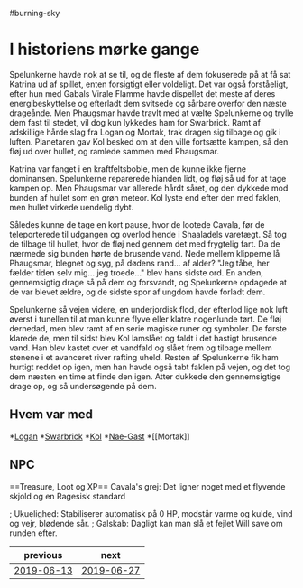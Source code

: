 #burning-sky

# I historiens mørke gange 
Spelunkerne havde nok at se til, og de fleste af dem fokuserede på at få sat Katrina ud af spillet, enten forsigtigt eller voldeligt. Det var også forståeligt, efter hun med Gabals Virale Flamme havde dispellet det meste af deres energibeskyttelse og efterladt dem svitsede og sårbare overfor den næste drageånde. Men Phaugsmar havde travlt med at vælte Spelunkerne og trylle dem fast til stedet, vil dog kun lykkedes ham for Swarbrick. Ramt af adskillige hårde slag fra Logan og Mortak, trak dragen sig tilbage og gik i luften. Planetaren gav Kol besked om at den ville fortsætte kampen, så den fløj ud over hullet, og ramlede sammen med Phaugsmar.

Katrina var fanget i en kraftfeltsboble, men de kunne ikke fjerne dominansen. Spelunkerne reparerede hianden lidt, og fløj så ud for at tage kampen op. Men Phaugsmar var allerede hårdt såret, og den dykkede mod bunden af hullet som en grøn meteor. Kol lyste end efter den med faklen, men hullet virkede uendelig dybt.

Således kunne de tage en kort pause, hvor de lootede Cavala, før de teleporterede til udgangen og overlod hende i Shaaladels varetægt. Så tog de tilbage til hullet, hvor de fløj ned gennem det med frygtelig fart. Da de nærmede sig bunden hørte de brusende vand. Nede mellem klipperne lå Phaugsmar, blegnet og syg, på dødens rand... af alder? "Jeg tåbe, her fælder tiden selv mig… jeg troede…" blev hans sidste ord. En anden, gennemsigtig drage så på dem og forsvandt, og Spelunkerne opdagede at de var blevet ældre, og de sidste spor af ungdom havde forladt dem.

Spelunkerne så vejen videre, en underjordisk flod, der efterlod lige nok luft øverst i tunellen til at man kunne flyve eller klatre nogenlunde tørt. De fløj dernedad, men blev ramt af en serie magiske runer og symboler. De første klarede de, men til sidst blev Kol lamslået og faldt i det hastigt brusende vand. Han blev kastet over et vandfald og slået frem og tilbage mellem stenene i et avanceret river rafting uheld. Resten af Spelunkerne fik ham hurtigt reddet op igen, men han havde også tabt faklen på vejen, og det tog dem næsten en time at finde den igen. Atter dukkede den gennemsigtige drage op, og så undersøgende på dem. 


## Hvem var med
*[Logan](./Logan.md)
*[Swarbrick](./Swarbrick%20Everwood.md)
*[Kol](./Kol%20Hakkavod.md)
*[Nae-Gast](./Nae-Gast%20Oldknist.md)
*[[Mortak]]


## NPC


==Treasure, Loot og XP==
Cavala's grej: Det ligner noget med et flyvende skjold og en Ragesisk standard



; Ukuelighed: Stabiliserer automatisk på 0 HP, modstår varme og kulde, vind og vejr, blødende sår.
; Galskab: Dagligt kan man slå et fejlet Will save om runden efter.

| previous | next |
| --- | --- |
| [2019-06-13](./2019-06-13.md) | [2019-06-27](./2019-06-27.md) |
